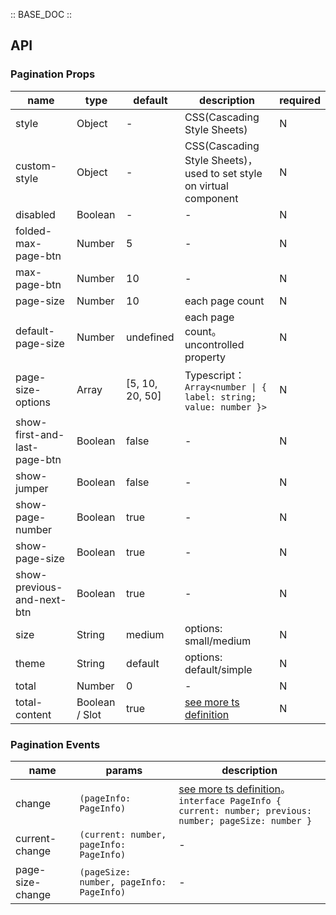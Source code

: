 :: BASE_DOC ::

## API

### Pagination Props

name | type | default | description | required
-- | -- | -- | -- | --
style | Object | - | CSS(Cascading Style Sheets) | N
custom-style | Object | - | CSS(Cascading Style Sheets)，used to set style on virtual component | N
disabled | Boolean | - | \- | N
folded-max-page-btn | Number | 5 | \- | N
max-page-btn | Number | 10 | \- | N
page-size | Number | 10 | each page count | N
default-page-size | Number | undefined | each page count。uncontrolled property | N
page-size-options | Array | [5, 10, 20, 50] | Typescript：`Array<number \| { label: string; value: number }>` | N
show-first-and-last-page-btn | Boolean | false | \- | N
show-jumper | Boolean | false | \- | N
show-page-number | Boolean | true | \- | N
show-page-size | Boolean | true | \- | N
show-previous-and-next-btn | Boolean | true | \- | N
size | String | medium | options: small/medium | N
theme | String | default | options: default/simple | N
total | Number | 0 | \- | N
total-content | Boolean / Slot | true | [see more ts definition](https://github.com/Tencent/tdesign-miniprogram/blob/develop/src/common/common.ts) | N

### Pagination Events

name | params | description
-- | -- | --
change | `(pageInfo: PageInfo)` | [see more ts definition](https://github.com/Tencent/tdesign-miniprogram/tree/develop/src/pagination/type.ts)。<br/>`interface PageInfo { current: number; previous: number; pageSize: number }`<br/>
current-change | `(current: number, pageInfo: PageInfo)` | \-
page-size-change | `(pageSize: number, pageInfo: PageInfo)` | \-
